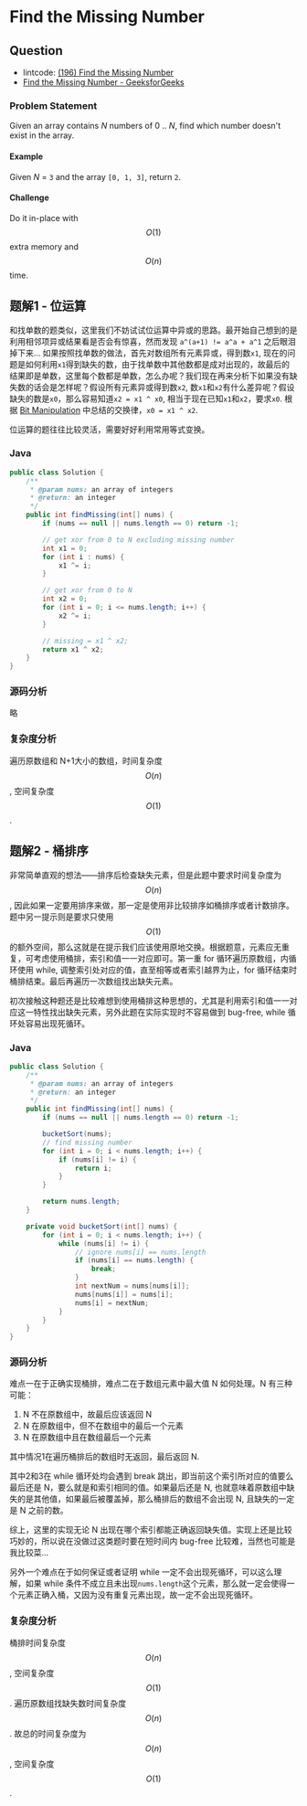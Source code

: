 # Find the Missing Number

## Question

- lintcode: [(196) Find the Missing Number](http://www.lintcode.com/en/problem/find-the-missing-number/)
- [Find the Missing Number - GeeksforGeeks](http://www.geeksforgeeks.org/find-the-missing-number/)

### Problem Statement

Given an array contains _N_ numbers of 0 .. _N_, find which number doesn't exist in the array.

#### Example

Given _N_ = `3` and the array `[0, 1, 3]`, return `2`.

#### Challenge

Do it in-place with $$O(1)$$ extra memory and $$O(n)$$ time.

## 题解1 - 位运算

和找单数的题类似，这里我们不妨试试位运算中异或的思路。最开始自己想到的是利用相邻项异或结果看是否会有惊喜，然而发现 `a^(a+1) != a^a + a^1` 之后眼泪掉下来... 如果按照找单数的做法，首先对数组所有元素异或，得到数`x1`, 现在的问题是如何利用`x1`得到缺失的数，由于找单数中其他数都是成对出现的，故最后的结果即是单数，这里每个数都是单数，怎么办呢？我们现在再来分析下如果没有缺失数的话会是怎样呢？假设所有元素异或得到数`x2`, 数`x1`和`x2`有什么差异呢？假设缺失的数是`x0`，那么容易知道`x2 = x1 ^ x0`, 相当于现在已知`x1`和`x2`，要求`x0`. 根据 [Bit Manipulation](http://algorithm.yuanbin.me/zh-hans/basics_misc/bit_manipulation.html) 中总结的交换律，`x0 = x1 ^ x2`.

位运算的题往往比较灵活，需要好好利用常用等式变换。

### Java

```java
public class Solution {
    /**
     * @param nums: an array of integers
     * @return: an integer
     */
    public int findMissing(int[] nums) {
        if (nums == null || nums.length == 0) return -1;

        // get xor from 0 to N excluding missing number
        int x1 = 0;
        for (int i : nums) {
            x1 ^= i;
        }

        // get xor from 0 to N
        int x2 = 0;
        for (int i = 0; i <= nums.length; i++) {
            x2 ^= i;
        }

        // missing = x1 ^ x2;
        return x1 ^ x2;
    }
}
```

### 源码分析

略

### 复杂度分析

遍历原数组和 N+1大小的数组，时间复杂度 $$O(n)$$, 空间复杂度 $$O(1)$$.

## 题解2 - 桶排序

非常简单直观的想法——排序后检查缺失元素，但是此题中要求时间复杂度为 $$O(n)$$, 因此如果一定要用排序来做，那一定是使用非比较排序如桶排序或者计数排序。题中另一提示则是要求只使用 $$O(1)$$ 的额外空间，那么这就是在提示我们应该使用原地交换。根据题意，元素应无重复，可考虑使用桶排，索引和值一一对应即可。第一重 for 循环遍历原数组，内循环使用 while, 调整索引处对应的值，直至相等或者索引越界为止，for 循环结束时桶排结束。最后再遍历一次数组找出缺失元素。

初次接触这种题还是比较难想到使用桶排这种思想的，尤其是利用索引和值一一对应这一特性找出缺失元素，另外此题在实际实现时不容易做到 bug-free, while 循环处容易出现死循环。

### Java

```java
public class Solution {
    /**
     * @param nums: an array of integers
     * @return: an integer
     */
    public int findMissing(int[] nums) {
        if (nums == null || nums.length == 0) return -1;

        bucketSort(nums);
        // find missing number
        for (int i = 0; i < nums.length; i++) {
            if (nums[i] != i) {
                return i;
            }
        }

        return nums.length;
    }

    private void bucketSort(int[] nums) {
        for (int i = 0; i < nums.length; i++) {
            while (nums[i] != i) {
		        // ignore nums[i] == nums.length
                if (nums[i] == nums.length) {
                    break;
                }
                int nextNum = nums[nums[i]];
                nums[nums[i]] = nums[i];
		        nums[i] = nextNum;
            }
        }
    }
}
```

### 源码分析

难点一在于正确实现桶排，难点二在于数组元素中最大值 N 如何处理。N 有三种可能：

1. N 不在原数组中，故最后应该返回 N
2. N 在原数组中，但不在数组中的最后一个元素
3. N 在原数组中且在数组最后一个元素

其中情况1在遍历桶排后的数组时无返回，最后返回 N.

其中2和3在 while 循环处均会遇到 break 跳出，即当前这个索引所对应的值要么最后还是 N，要么就是和索引相同的值。如果最后还是 N, 也就意味着原数组中缺失的是其他值，如果最后被覆盖掉，那么桶排后的数组不会出现 N, 且缺失的一定是 N 之前的数。

综上，这里的实现无论 N 出现在哪个索引都能正确返回缺失值。实现上还是比较巧妙的，所以说在没做过这类题时要在短时间内 bug-free 比较难，当然也可能是我比较菜...

另外一个难点在于如何保证或者证明 while 一定不会出现死循环，可以这么理解，如果 while 条件不成立且未出现`nums.length`这个元素，那么就一定会使得一个元素正确入桶，又因为没有重复元素出现，故一定不会出现死循环。

### 复杂度分析

桶排时间复杂度 $$O(n)$$, 空间复杂度 $$O(1)$$. 遍历原数组找缺失数时间复杂度 $$O(n)$$. 故总的时间复杂度为 $$O(n)$$, 空间复杂度 $$O(1)$$.

